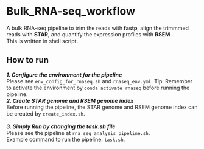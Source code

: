 # Bulk_RNA-seq_workflow
A bulk RNA-seq pipeline to trim the reads with __fastp__, align the trimmmed reads with __STAR__, and quantify the expression profiles with __RSEM__.  
This is written in shell script.    

## How to run
__*1. Configure the environment for the pipeline*__  
Please see `env_config_for_rnaseq.sh` and `rnaseq_env.yml`. 
Tip: Remember to activate the environment by `conda activate rnaseq` before running the pipeline.
<br>
__*2. Create STAR genome and RSEM genome index*__   
Before running the pipeline, the STAR genome and RSEM genome index can be created by `create_index.sh`.  
<br>
__*3. Simply Run by changing the task.sh file*__  
Please see the pipeline at `rna_seq_analysis_pipeline.sh`.  
Example command to run the pipeline: `task.sh`.
  
